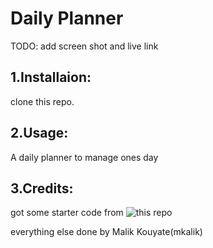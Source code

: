 <DAILY-PLANNER>

# Daily Planner

TODO: add screen shot and live link

## 1.Installaion:

clone this repo.

## 2.Usage:

A daily planner to manage ones day

## 3.Credits:

got some starter code from ![this repo]('https://github.com/coding-boot-camp/crispy-octo-meme')

everything else done by Malik Kouyate(mkalik)
